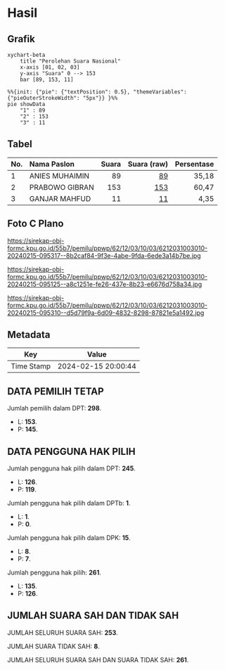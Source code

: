 # Hasil

## Grafik

```mermaid
xychart-beta
    title "Perolehan Suara Nasional"
    x-axis [01, 02, 03]
    y-axis "Suara" 0 --> 153
    bar [89, 153, 11]
```

```mermaid
%%{init: {"pie": {"textPosition": 0.5}, "themeVariables": {"pieOuterStrokeWidth": "5px"}} }%%
pie showData
    "1" : 89
    "2" : 153
    "3" : 11
```

## Tabel

| No. | Nama Paslon    | Suara | Suara (raw) | Persentase |
|:--- |:-------------- | -----:| -----------:| ----------:|
| 1   | ANIES MUHAIMIN | 89    | [89][p-1]   | 35,18      |
| 2   | PRABOWO GIBRAN | 153   | [153][p-2]  | 60,47      |
| 3   | GANJAR MAHFUD  | 11    | [11][p-3]   | 4,35       |


[p-1]: https://github.com/gigit-pemilu/pemilu-2024/blob/main/pilpres/hitung-suara/sub/62-kalimantan-tengah/sub/12-murung-raya/sub/03-laung-tuhup/sub/1003-muara-laung-i/sub/010-tps/sub/paslon-1.txt
[p-2]: https://github.com/gigit-pemilu/pemilu-2024/blob/main/pilpres/hitung-suara/sub/62-kalimantan-tengah/sub/12-murung-raya/sub/03-laung-tuhup/sub/1003-muara-laung-i/sub/010-tps/sub/paslon-2.txt
[p-3]: https://github.com/gigit-pemilu/pemilu-2024/blob/main/pilpres/hitung-suara/sub/62-kalimantan-tengah/sub/12-murung-raya/sub/03-laung-tuhup/sub/1003-muara-laung-i/sub/010-tps/sub/paslon-3.txt

## Foto C Plano

https://sirekap-obj-formc.kpu.go.id/55b7/pemilu/ppwp/62/12/03/10/03/6212031003010-20240215-095317--8b2caf84-9f3e-4abe-9fda-6ede3a14b7be.jpg

https://sirekap-obj-formc.kpu.go.id/55b7/pemilu/ppwp/62/12/03/10/03/6212031003010-20240215-095125--a8c1251e-fe26-437e-8b23-e6676d758a34.jpg

https://sirekap-obj-formc.kpu.go.id/55b7/pemilu/ppwp/62/12/03/10/03/6212031003010-20240215-095310--d5d79f9a-6d09-4832-8298-87821e5a1492.jpg


## Metadata

| Key        | Value               |
| ---------- | ------------------- |
| Time Stamp | 2024-02-15 20:00:44 |


## DATA PEMILIH TETAP

Jumlah pemilih dalam DPT: **298**.
 * L: **153**.
 * P: **145**.

## DATA PENGGUNA HAK PILIH

Jumlah pengguna hak pilih dalam DPT: **245**.
 * L: **126**.
 * P: **119**.

Jumlah pengguna hak pilih dalam DPTb: **1**.
 * L: **1**.
 * P: **0**.

Jumlah pengguna hak pilih dalam DPK: **15**.
 * L: **8**.
 * P: **7**.

Jumlah pengguna hak pilih: **261**.
 * L: **135**.
 * P: **126**.

## JUMLAH SUARA SAH DAN TIDAK SAH

JUMLAH SELURUH SUARA SAH: **253**.

JUMLAH SUARA TIDAK SAH: **8**.

JUMLAH SELURUH SUARA SAH DAN SUARA TIDAK SAH: **261**.


